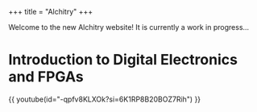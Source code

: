 +++
title = "Alchitry"
+++

Welcome to the new Alchitry website! It is currently a work in progress...

# Introduction to Digital Electronics and FPGAs

{{ youtube(id="-qpfv8KLXOk?si=6K1RP8B20BOZ7Rih") }}